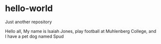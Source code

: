 # hello-world
Just another repository

Hello all,
  My name is Isaiah Jones,  play football at Muhlenberg College, and I have a pet dog named Spud
